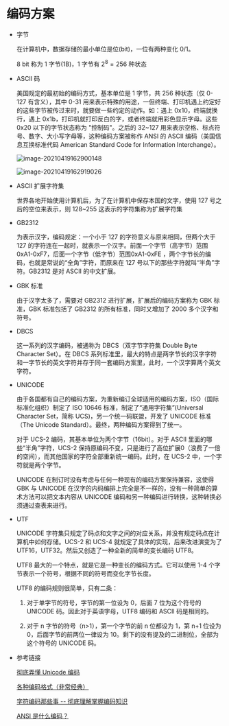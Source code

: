 # 编码方案

- 字节

  在计算机中，数据存储的最小单位是位(bit)，一位有两种变化 0/1。

  8 bit 称为 1 字节(1B)，1 字节有 $2^8=256$ 种状态

- ASCII 码

  美国规定的最初始的编码方式，基本单位是 1 字节，共 256 种状态（仅 0-127 有含义），其中 0-31 用来表示特殊的用途，一但终端、打印机遇上约定好的这些字节被传过来时，就要做一些约定的动作。如：遇上 0x10，终端就换行，遇上 0x1b，打印机就打印反白的字，或者终端就用彩色显示字母。这些 0x20 以下的字节状态称为 "控制码"。之后的 32~127 用来表示空格、标点符号、数字、大小写字母等，这种编码方案被称作 ANSI 的 ASCII 编码（美国信息互换标准代码 American Standard Code for Information Interchange）。

  ![image-20210419162900148](https://gitee.com/twilight_h_1184651848/pic-go-img/raw/master/%E7%BC%96%E7%A0%81/20210419162957.png)

  ![image-20210419162919026](https://gitee.com/twilight_h_1184651848/pic-go-img/raw/master/%E7%BC%96%E7%A0%81/20210419162958.png)

- ASCII 扩展字符集

  世界各地开始使用计算机后，为了在计算机中保存本国的文字，使用 127 号之后的空位来表示，则 128~255 这表示的字符集称为扩展字符集

- GB2312

  为表示汉字，编码规定：一个小于 127 的字符意义与原来相同，但两个大于 127 的字符连在一起时，就表示一个汉字。前面一个字节（高字节）范围 0xA1-0xF7，后面一个字节（低字节）范围0xA1-0xFE ，两个字节长的编码，也就是常说的“全角”字符，而原来在 127 号以下的那些字符就叫“半角”字符。GB2312 是对 ASCII 的中文扩展。

- GBK 标准

  由于汉字太多了，需要对 GB2312 进行扩展，扩展后的编码方案称为 GBK 标准，GBK 标准包括了 GB2312 的所有标准，同时又增加了 2000 多个汉字和符号。

- DBCS

  这一系列的汉字编码，被通称为 DBCS（双字节字符集 Double Byte Character Set）。在 DBCS 系列标准里，最大的特点是两字节长的汉字字符和一字节长的英文字符并存于同一套编码方案里，此时，一个汉字算两个英文字符。

- UNICODE

  由于各国都有自己的编码方案，为重新编订全球适用的编码方案，ISO（国际标准化组织）制定了 ISO 10646 标准，制定了“通用字符集”(Universal Character Set，简称 UCS)，另一个统一码联盟，开发了 UNICODE 标准（The Unicode Standard）。最终，两种编码方案得到了统一。

  对于 UCS-2 编码，其基本单位为两个字节（16bit）。对于 ASCII 里面的哪些“半角”字符，UCS-2 保持原编码不变，只是进行了高位扩展0（浪费了一倍的空间），而其他国家的字符全部重新统一编码。此时，在 UCS-2 中，一个字符就是两个字节。

  UNICODE 在制订时没有考虑与任何一种现有的编码方案保持兼容，这使得 GBK 与 UNICODE 在汉字的内码编排上完全是不一样的，没有一种简单的算术方法可以把文本内容从 UNICODE 编码和另一种编码进行转换，这种转换必须通过查表来进行。

- UTF 

  UNICODE 字符集只规定了码点和文字之间的对应关系，并没有规定码点在计算机中如何存储。UCS-2 和 UCS-4 就规定了具体的实现，后来改进演变为了 UTF16，UTF32。然后又创造了一种全新的简单的变长编码 UTF8。

  UTF8 最大的一个特点，就是它是一种变长的编码方式。它可以使用 1-4 个字节表示一个符号，根据不同的符号而变化字节长度。

  UTF8 的编码规则很简单，只有二条：

  1) 对于单字节的符号，字节的第一位设为 0，后面 7 位为这个符号的 UNICODE 码。因此对于英语字母，UTF8 编码和 ASCII 码是相同的。

  2) 对于 n 字节的符号（n>1），第一个字节的前 n 位都设为 1，第 n+1 位设为 0，后面字节的前两位一律设为 10。剩下的没有提及的二进制位，全部为这个符号的 UNICODE 码。

- 参考链接

  [彻底弄懂 Unicode 编码](https://blog.csdn.net/hezh1994/article/details/78899683)

  [各种编码格式（非常经典）](https://blog.csdn.net/zhanghuaichao/article/details/77862037)

  [字符编码那些事 -- 彻底理解掌握编码知识](https://blog.csdn.net/weixin_43465312/article/details/105918985)

  [ANSI 是什么编码？](https://blog.csdn.net/imxiangzi/article/details/77370160)
